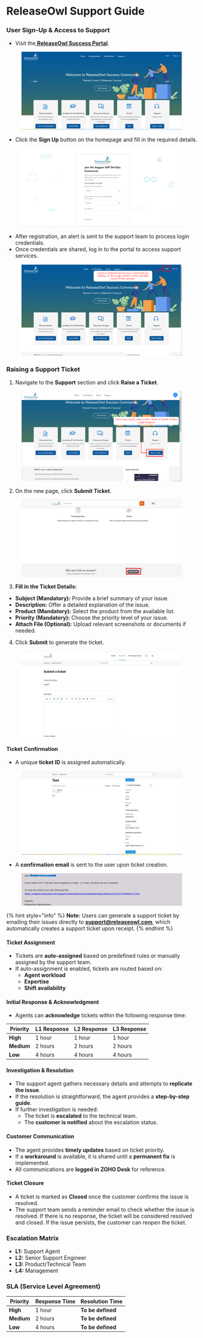 # ReleaseOwl Support Guide

### **User Sign-Up & Access to Support**

* Visit the[ **ReleaseOwl Success Portal**](https://success.releaseowl.com/).

<figure><img src=".gitbook/assets/image (471).png" alt=""><figcaption></figcaption></figure>

* Click the **Sign Up** button on the homepage and fill in the required details.

<figure><img src=".gitbook/assets/image (472).png" alt=""><figcaption></figcaption></figure>

* After registration, an alert is sent to the support team to process login credentials.
* Once credentials are shared, log in to the portal to access support services.

<figure><img src=".gitbook/assets/image (473).png" alt=""><figcaption></figcaption></figure>

### **Raising a Support Ticket**

1. Navigate to the **Support** section and click **Raise a Ticket**.

<figure><img src=".gitbook/assets/image (500).png" alt=""><figcaption></figcaption></figure>

2. On the new page, click **Submit Ticket**.

<figure><img src=".gitbook/assets/image (915).png" alt=""><figcaption></figcaption></figure>

3. **Fill in the Ticket Details:**

* **Subject (Mandatory):** Provide a brief summary of your issue.
* **Description:** Offer a detailed explanation of the issue.
* **Product (Mandatory):** Select the product from the available list.
* **Priority (Mandatory):** Choose the priority level of your issue.
* **Attach File (Optional):** Upload relevant screenshots or documents if needed.

4. Click **Submit** to generate the ticket.

<figure><img src=".gitbook/assets/image (916).png" alt=""><figcaption></figcaption></figure>

#### Ticket Confirmation

* A unique **ticket ID** is assigned automatically.

<figure><img src=".gitbook/assets/image (917).png" alt=""><figcaption></figcaption></figure>

* A **confirmation email** is sent to the user upon ticket creation.

<figure><img src=".gitbook/assets/image (274).png" alt=""><figcaption></figcaption></figure>

{% hint style="info" %}
**Note:** Users can generate a support ticket by emailing their issues directly to [**support@releaseowl.com**](mailto:support@releaseowl.com), which automatically creates a support ticket upon receipt.
{% endhint %}

#### **Ticket Assignment**

* Tickets are **auto-assigned** based on predefined rules or manually assigned by the support team.
* If auto-assignment is enabled, tickets are routed based on:
  * **Agent workload**
  * **Expertise**
  * **Shift availability**

#### **Initial Response & Acknowledgment**

* Agents can **acknowledge** tickets within the following response time:

| **Priority** | **L1 Response** | **L2 Response** | **L3 Response** |
| ------------ | --------------- | --------------- | --------------- |
| **High**     | 1 hour          | 1 hour          | 1 hour          |
| **Medium**   | 2 hours         | 2 hours         | 2 hours         |
| **Low**      | 4 hours         | 4 hours         | 4 hours         |

#### **Investigation & Resolution**

* The support agent gathers necessary details and attempts to **replicate the issue**.
* If the resolution is straightforward, the agent provides a **step-by-step guide**.
* If further investigation is needed:
  * The ticket is **escalated** to the technical team.
  * The **customer is notified** about the escalation status.

#### **Customer Communication**

* The agent provides **timely updates** based on ticket priority.
* If a **workaround** is available, it is shared until a **permanent fix** is implemented.
* All communications are **logged in ZOHO Desk** for reference.

#### **Ticket Closure**

* A ticket is marked as **Closed** once the customer confirms the issue is resolved.
* The support team sends a reminder email to check whether the issue is resolved. If there is no response, the ticket will be considered resolved and closed. If the issue persists, the customer can reopen the ticket.

### **Escalation Matrix**

* **L1:** Support Agent
* **L2:** Senior Support Engineer
* **L3:** Product/Technical Team
* **L4:** Management

### **SLA (Service Level Agreement)**

| **Priority** | **Response Time** | **Resolution Time** |
| ------------ | ----------------- | ------------------- |
| **High**     | 1 hour            | **To be defined**   |
| **Medium**   | 2 hours           | **To be defined**   |
| **Low**      | 4 hours           | **To be defined**   |

